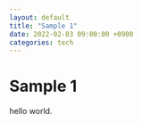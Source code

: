 ```yaml
---
layout: default
title: "Sample 1"
date: 2022-02-03 09:00:00 +0900
categories: tech
---
```


# Sample 1

hello world.
